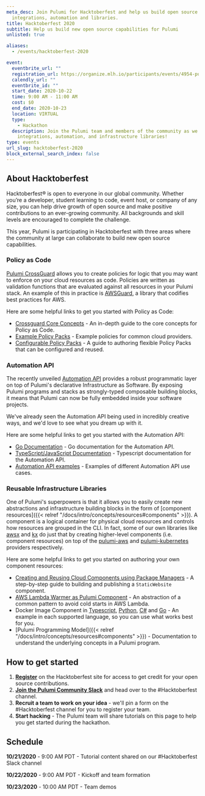 ```yaml
---
meta_desc: Join Pulumi for Hacktoberfest and help us build open source
  integrations, automation and libraries.
title: Hacktoberfest 2020
subtitle: Help us build new open source capabilities for Pulumi
unlisted: true

aliases:
  - /events/hacktoberfest-2020

event:
  eventbrite_url: ""
  registration_url: https://organize.mlh.io/participants/events/4954-pulumi-hacktoberfest
  calendly_url: ""
  eventbrite_id: ""
  start_date: 2020-10-22
  time: 9:00 AM - 11:00 AM
  cost: $0
  end_date: 2020-10-23
  location: VIRTUAL
  type:
    - Hackathon
  description: Join the Pulumi team and members of the community as we hack new
    integrations, automation, and infrastructure libraries!
type: events
url_slug: hacktoberfest-2020
block_external_search_index: false
---
```

## About Hacktoberfest

Hacktoberfest® is open to everyone in our global community. Whether you’re a developer, student learning to code, event host, or company of any size, you can help drive growth of open source and make positive contributions to an ever-growing community. All backgrounds and skill levels are encouraged to complete the challenge.

This year, Pulumi is participating in Hacktoberfest with three areas where the community at large can collaborate to build new open source capabilities.

### Policy as Code

[Pulumi CrossGuard](https://www.pulumi.com/docs/guides/policy-as-code/) allows you to create policies for logic that you may want to enforce on your cloud resources as code. Policies are written as validation functions that are evaluated against all resources in your Pulumi stack. An example of this in practice is [AWSGuard](https://github.com/pulumi/pulumi-policy-aws), a library that codifies best practices for AWS.

Here are some helpful links to get you started with Policy as Code:

* [Crossguard Core Concepts](https://www.pulumi.com/docs/guides/policy-as-code/core-concepts/) - An in-depth guide to the core concepts for Policy as Code.
* [Example Policy Packs](https://github.com/pulumi/examples/tree/master/policy-packs) - Example policies for common cloud providers.
* [Configurable Policy Packs](https://www.pulumi.com/docs/guides/policy-as-code/configuration/) - A guide to authoring flexible Policy Packs that can be configured and reused.

### Automation API

The recently unveiled [Automation API](https://www.pulumi.com/blog/automation-api/) provides a robust programmatic layer on top of Pulumi's declarative Infrastructure as Software. By exposing Pulumi programs and stacks as strongly-typed composable building blocks, it means that Pulumi can now be fully embedded inside your software projects.

We've already seen the Automation API being used in incredibly creative ways, and we'd love to see what you dream up with it.

Here are some helpful links to get you started with the Automation API:

* [Go Documentation](https://pkg.go.dev/github.com/pulumi/pulumi/sdk/v3/go/auto) - Go documentation for the Automation API.
* [TypeScript/JavaScript Documentation](https://www.pulumi.com/docs/reference/pkg/nodejs/pulumi/pulumi/products/automation-api/) - Typescript documentation for the Automation API.
* [Automation API examples](https://github.com/pulumi/automation-api-examples) - Examples of different Automation API use cases.

### Reusable Infrastructure Libraries

One of Pulumi's superpowers is that it allows you to easily create new abstractions and infrastructure building blocks in the form of [component resources]({{< relref "/docs/intro/concepts/resources#components" >}}). A component is a logical container for physical cloud resources and controls how resources are grouped in the CLI. In fact, some of our own libraries like [awsx](https://github.com/pulumi/pulumi-awsx) and [kx](https://github.com/pulumi/pulumi-kubernetesx) do just that by creating higher-level components (i.e. component resources) on top of the [pulumi-aws](https://github.com/pulumi/pulumi-aws) and [pulumi-kubernetes](https://github.com/pulumi/pulumi-kubernetes) providers respectively.

Here are some helpful links to get you started on authoring your own component resources:

* [Creating and Reusing Cloud Components using Package Managers](https://www.pulumi.com/docs/tutorials/aws/s3-folder-component/) - A step-by-step guide to building and publishing a `StaticWebsite` component.
* [AWS Lambda Warmer as Pulumi Component](https://mikhail.io/2018/08/aws-lambda-warmer-as-pulumi-component/) - An abstraction of a common pattern to avoid cold starts in AWS Lambda.
* Docker Image Component in [Typescript](https://github.com/pulumi/pulumi-docker/blob/master/sdk/nodejs/image.ts), [Python](https://github.com/pulumi/pulumi-docker/blob/master/sdk/python/pulumi_docker/image.py), [C#](https://github.com/pulumi/pulumi-docker/blob/master/sdk/dotnet/Image.cs) and [Go](https://github.com/pulumi/pulumi-docker/blob/master/sdk/go/docker/image.go) - An example in each supported language, so you can use what works best for you.
* [Pulumi Programming Model]({{< relref "/docs/intro/concepts/resources#components" >}}) - Documentation to understand the underlying concepts in a Pulumi program.

## How to get started

1. **[Register](https://hacktoberfest.digitalocean.com)** on the Hacktoberfest site for access to get credit for your open source contributions.
2. **[Join the Pulumi Community Slack](https://slack.pulumi.com)** and head over to the #Hacktoberfest channel.
3. **Recruit a team to work on your idea** - we'll pin a form on the #Hacktoberfest channel for you to register your team.
4. **Start hacking** - The Pulumi team will share tutorials on this page to help you get started during the hackathon.

## Schedule

**10/21/2020** - 9:00 AM PDT - Tutorial content shared on our #Hacktoberfest Slack channel

**10/22/2020** - 9:00 AM PDT - Kickoff and team formation

**10/23/2020** - 10:00 AM PDT - Team demos
